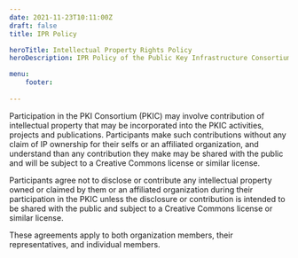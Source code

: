 ```yaml
---
date: 2021-11-23T10:11:00Z
draft: false
title: IPR Policy

heroTitle: Intellectual Property Rights Policy 
heroDescription: IPR Policy of the Public Key Infrastructure Consortium

menu: 
    footer:
    
---
```


Participation in the PKI Consortium (PKIC) may involve contribution of intellectual property that may be incorporated into the PKIC activities, projects and publications.  Participants make such contributions without any claim of IP ownership for their selfs or an affiliated organization, and understand than any contribution they make may be shared with the public and will be subject to a Creative Commons license or similar license.  

Participants agree not to disclose or contribute any intellectual property owned or claimed by them or an affiliated organization during their participation in the PKIC unless the disclosure or contribution is intended to be shared with the public and subject to a Creative Commons license or similar license.

These agreements apply to both organization members, their representatives, and individual members.
